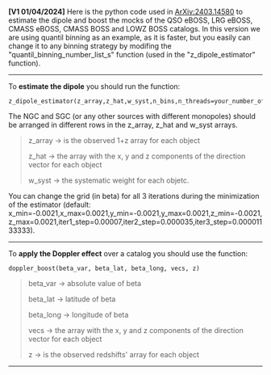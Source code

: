 **[V1 01/04/2024]** Here is the python code used in [ArXiv:2403.14580](https://arxiv.org/abs/2403.14580) to estimate the dipole and boost the mocks of the QSO eBOSS, LRG eBOSS, CMASS eBOSS, CMASS BOSS and LOWZ BOSS catalogs. In this version we are using quantil binning as an example, as it is faster, but you easily can change it to any binning strategy by modifing the "quantil_binning_number_list_s" function (used in the "z_dipole_estimator" function).


---

To **estimate the dipole** you should run the function: 
```
z_dipole_estimator(z_array,z_hat,w_syst,n_bins,n_threads=your_number_of_threads) 
```
The NGC and SGC (or any other sources with different monopoles) should be arranged in different rows in the z_array, z_hat and w_syst arrays.  

> z_array $\rightarrow$ is the observed 1+z array for each object
>
> z_hat $\rightarrow$ the array with the x, y and z components of the direction vector for each object
>
> w_syst $\rightarrow$ the systematic weight for each objetc.

You can change the grid (in beta) for all 3 iterations during the minimization of the estimator (default: x_min=-0.0021,x_max=0.0021,y_min=-0.0021,y_max=0.0021,z_min=-0.0021,z_max=0.0021,iter1_step=0.00007,iter2_step=0.000035,iter3_step=0.00001133333).


---

To **apply the Doppler effect** over a catalog you should use the function: 
```
doppler_boost(beta_var, beta_lat, beta_long, vecs, z)
```
>beta_var $\rightarrow$ absolute value of beta
>
>beta_lat $\rightarrow$ latitude of beta
>
>beta_long $\rightarrow$ longitude of beta
>
>vecs $\rightarrow$ the array with the x, y and z components of the direction vector for each object 
>
>z $\rightarrow$ is the observed redshifts' array for each object

---
